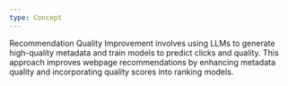 ```yaml
---
type: Concept
---
```


Recommendation Quality Improvement involves using LLMs to generate high-quality metadata and train models to predict clicks and quality. This approach improves webpage recommendations by enhancing metadata quality and incorporating quality scores into ranking models.